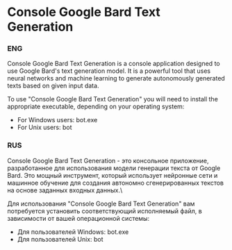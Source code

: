 # Console Google Bard Text Generation

<h3 style"text-algin:center;">ENG</h3>

Console Google Bard Text Generation is a console application designed to use Google Bard's text generation model. It is a powerful tool that uses neural networks and machine learning to generate autonomously generated texts based on given input data.

To use "Console Google Bard Text Generation" you will need to install the appropriate executable, depending on your operating system:

- For Windows users: bot.exe
- For Unix users: bot

<h3 style"text-algin:center;">RUS</h3>

Console Google Bard Text Generation - это консольное приложение, разработанное для использования модели генерации текста от Google Bard. Это мощный инструмент, который использует нейронные сети и машинное обучение для создания автономно сгенерированных текстов на основе заданных входных данных.\

Для использования "Console Google Bard Text Generation" вам потребуется установить соответствующий исполняемый файл, в зависимости от вашей операционной системы:

 - Для пользователей Windows: bot.exe
 - Для пользователей Unix: bot
